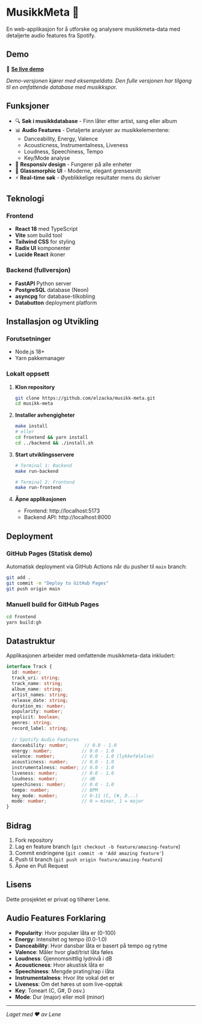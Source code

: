# MusikkMeta 🎵

En web-applikasjon for å utforske og analysere musikkmeta-data med detaljerte audio features fra Spotify.

## Demo

🔗 **[Se live demo](https://elzacka.github.io/musikk-meta)**

*Demo-versjonen kjører med eksempeldata. Den fulle versjonen har tilgang til en omfattende database med musikkspor.*

## Funksjoner

- 🔍 **Søk i musikkdatabase** - Finn låter etter artist, sang eller album
- 📊 **Audio Features** - Detaljerte analyser av musikkelementene:
  - Danceability, Energy, Valence
  - Acousticness, Instrumentalness, Liveness
  - Loudness, Speechiness, Tempo
  - Key/Mode analyse
- 📱 **Responsiv design** - Fungerer på alle enheter
- 🎨 **Glassmorphic UI** - Moderne, elegant grensesnitt
- ⚡ **Real-time søk** - Øyeblikkelige resultater mens du skriver

## Teknologi

### Frontend
- **React 18** med TypeScript
- **Vite** som build tool
- **Tailwind CSS** for styling
- **Radix UI** komponenter
- **Lucide React** ikoner

### Backend (fullversjon)
- **FastAPI** Python server
- **PostgreSQL** database (Neon)
- **asyncpg** for database-tilkobling
- **Databutton** deployment platform

## Installasjon og Utvikling

### Forutsetninger
- Node.js 18+
- Yarn pakkemanager

### Lokalt oppsett

1. **Klon repository**
   ```bash
   git clone https://github.com/elzacka/musikk-meta.git
   cd musikk-meta
   ```

2. **Installer avhengigheter**
   ```bash
   make install
   # eller
   cd frontend && yarn install
   cd ../backend && ./install.sh
   ```

3. **Start utviklingsservere**
   ```bash
   # Terminal 1: Backend
   make run-backend
   
   # Terminal 2: Frontend
   make run-frontend
   ```

4. **Åpne applikasjonen**
   - Frontend: http://localhost:5173
   - Backend API: http://localhost:8000

## Deployment

### GitHub Pages (Statisk demo)

Automatisk deployment via GitHub Actions når du pusher til `main` branch:

```bash
git add .
git commit -m "Deploy to GitHub Pages"
git push origin main
```

### Manuell build for GitHub Pages

```bash
cd frontend
yarn build:gh
```

## Datastruktur

Applikasjonen arbeider med omfattende musikkmeta-data inkludert:

```typescript
interface Track {
  id: number;
  track_uri: string;
  track_name: string;
  album_name: string;
  artist_names: string;
  release_date: string;
  duration_ms: number;
  popularity: number;
  explicit: boolean;
  genres: string;
  record_label: string;
  
  // Spotify Audio Features
  danceability: number;      // 0.0 - 1.0
  energy: number;           // 0.0 - 1.0
  valence: number;          // 0.0 - 1.0 (lykkefølelse)
  acousticness: number;     // 0.0 - 1.0
  instrumentalness: number; // 0.0 - 1.0
  liveness: number;         // 0.0 - 1.0
  loudness: number;         // dB
  speechiness: number;      // 0.0 - 1.0
  tempo: number;            // BPM
  key_mode: number;         // 0-11 (C, C#, D...)
  mode: number;             // 0 = minor, 1 = major
}
```

## Bidrag

1. Fork repository
2. Lag en feature branch (`git checkout -b feature/amazing-feature`)
3. Commit endringene (`git commit -m 'Add amazing feature'`)
4. Push til branch (`git push origin feature/amazing-feature`)
5. Åpne en Pull Request

## Lisens

Dette prosjektet er privat og tilhører Lene.

## Audio Features Forklaring

- **Popularity**: Hvor populær låta er (0-100)
- **Energy**: Intensitet og tempo (0.0-1.0)
- **Danceability**: Hvor dansbar låta er basert på tempo og rytme
- **Valence**: Måler hvor glad/trist låta føles
- **Loudness**: Gjennomsnittlig lydnivå i dB
- **Acousticness**: Hvor akustisk låta er
- **Speechiness**: Mengde prating/rap i låta
- **Instrumentalness**: Hvor lite vokal det er
- **Liveness**: Om det høres ut som live-opptak
- **Key**: Toneart (C, G#, D osv.)
- **Mode**: Dur (major) eller moll (minor)

---

*Laget med ❤️ av Lene*